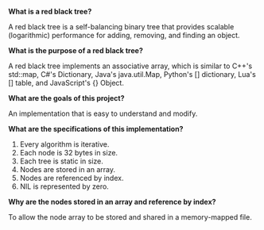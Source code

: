 **What is a red black tree?**

A red black tree is a self-balancing binary tree that provides scalable (logarithmic) performance for adding, removing, and finding an object.

**What is the purpose of a red black tree?**

A red black tree implements an associative array, which is similar to C++'s std::map, C#'s Dictionary, Java's java.util.Map, Python's [] dictionary, Lua's [] table, and JavaScript's {} Object.

**What are the goals of this project?**

An implementation that is easy to understand and modify.

**What are the specifications of this implementation?**

1. Every algorithm is iterative.
2. Each node is 32 bytes in size.
3. Each tree is static in size.
4. Nodes are stored in an array.
5. Nodes are referenced by index.
6. NIL is represented by zero.

**Why are the nodes stored in an array and reference by index?**

To allow the node array to be stored and shared in a memory-mapped file.

